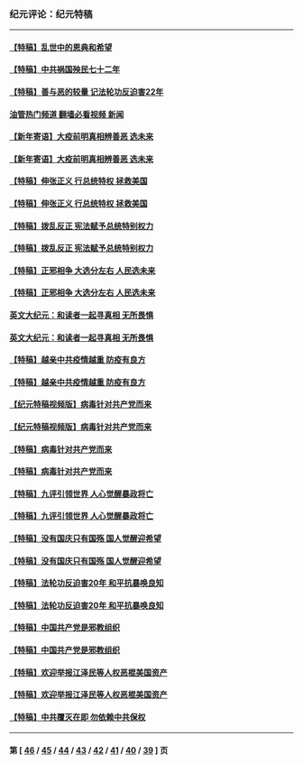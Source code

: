### 纪元评论：纪元特稿
---
#### [【特稿】乱世中的恩典和希望](../../pages/nsc424/n13734687.md?06160330) 
#### [【特稿】中共祸国殃民七十二年](../../pages/nsc424/n13272607.md?06160330) 
#### [【特稿】善与恶的较量 记法轮功反迫害22年](../../pages/nsc424/n13086597.md?06160330) 
#### [油管热门频道 翻墙必看视频 新闻](ok?06160330)
#### [【新年寄语】大疫前明真相辨善恶 选未来](../../pages/nsc424/n12660855.md?06160330) 
#### [【新年寄语】大疫前明真相辨善恶 选未来](../../pages/nsc424/n12660855.md?06160330) 
#### [【特稿】伸张正义 行总统特权 拯救美国](../../pages/nsc424/n12616806.md?06160330) 
#### [【特稿】伸张正义 行总统特权 拯救美国](../../pages/nsc424/n12616806.md?06160330) 
#### [【特稿】拨乱反正 宪法赋予总统特别权力](../../pages/nsc424/n12598306.md?06160330) 
#### [【特稿】拨乱反正 宪法赋予总统特别权力](../../pages/nsc424/n12598306.md?06160330) 
#### [【特稿】正邪相争 大选分左右 人民选未来](../../pages/nsc424/n12545208.md?06160330) 
#### [【特稿】正邪相争 大选分左右 人民选未来](../../pages/nsc424/n12545208.md?06160330) 
#### [英文大纪元：和读者一起寻真相 无所畏惧](../../pages/nsc424/n12542027.md?06160330) 
#### [英文大纪元：和读者一起寻真相 无所畏惧](../../pages/nsc424/n12542027.md?06160330) 
#### [【特稿】越亲中共疫情越重 防疫有良方](../../pages/nsc424/n12042989.md?06160330) 
#### [【特稿】越亲中共疫情越重 防疫有良方](../../pages/nsc424/n12042989.md?06160330) 
#### [【纪元特稿视频版】病毒针对共产党而来](../../pages/nsc424/n11977328.md?06160330) 
#### [【纪元特稿视频版】病毒针对共产党而来](../../pages/nsc424/n11977328.md?06160330) 
#### [【特稿】病毒针对共产党而来](../../pages/nsc424/n11928818.md?06160330) 
#### [【特稿】病毒针对共产党而来](../../pages/nsc424/n11928818.md?06160330) 
#### [【特稿】九评引领世界 人心觉醒暴政将亡](../../pages/nsc424/n11660496.md?06160330) 
#### [【特稿】九评引领世界 人心觉醒暴政将亡](../../pages/nsc424/n11660496.md?06160330) 
#### [【特稿】没有国庆只有国殇 国人觉醒迎希望](../../pages/nsc424/n11549354.md?06160330) 
#### [【特稿】没有国庆只有国殇 国人觉醒迎希望](../../pages/nsc424/n11549354.md?06160330) 
#### [【特稿】法轮功反迫害20年 和平抗暴唤良知](../../pages/nsc424/n11389135.md?06160330) 
#### [【特稿】法轮功反迫害20年 和平抗暴唤良知](../../pages/nsc424/n11389135.md?06160330) 
#### [【特稿】中国共产党是邪教组织](../../pages/nsc424/n11355551.md?06160330) 
#### [【特稿】中国共产党是邪教组织](../../pages/nsc424/n11355551.md?06160330) 
#### [【特稿】欢迎举报江泽民等人权恶棍美国资产](../../pages/nsc424/n11303040.md?06160330) 
#### [【特稿】欢迎举报江泽民等人权恶棍美国资产](../../pages/nsc424/n11303040.md?06160330) 
#### [【特稿】中共覆灭在即 勿依赖中共保权](../../pages/nsc424/n11278510.md?06160330) 

---
#### 第 [ [46](./46.md?06160330) / [45](./45.md?06160330) / [44](./44.md?06160330) / [43](./43.md?06160330) / [42](./42.md?06160330) / [41](./41.md?06160330) / [40](./40.md?06160330) / [39](./39.md?06160330) ] 页
